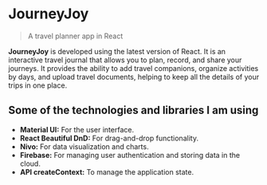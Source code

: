 # JourneyJoy
> A travel planner app in React

**JourneyJoy** is developed using the latest version of React. It is an interactive travel journal that allows you to plan, record, and share your journeys. It provides the ability to add travel companions, organize activities by days, and upload travel documents, helping to keep all the details of your trips in one place.

## Some of the technologies and libraries I am using

* **Material UI:** For the user interface.
* **React Beautiful DnD:** For drag-and-drop functionality.
* **Nivo:** For data visualization and charts.
* **Firebase:** For managing user authentication and storing data in the cloud.
* **API createContext:** To manage the application state.